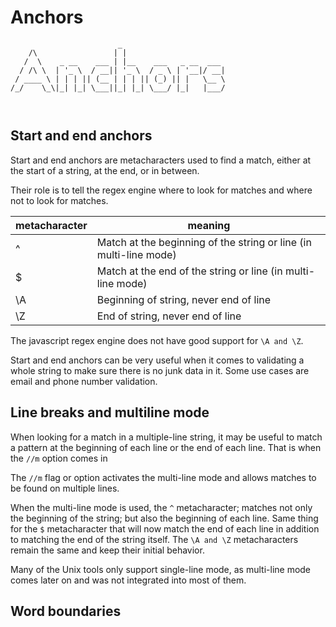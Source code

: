 # Anchors

```
                        _                       
    /\                 | |                      
   /  \    _ __    ___ | |__    ___   _ __  ___ 
  / /\ \  | '_ \  / __|| '_ \  / _ \ | '__|/ __|
 / ____ \ | | | || (__ | | | || (_) || |   \__ \
/_/    \_\|_| |_| \___||_| |_| \___/ |_|   |___/
                                                
                                            
```

## Start and end anchors

Start and end anchors are metacharacters used to find a match, either at the start of a string, at the end, or in between.

Their role is to tell the regex engine where to look for matches and where not to look for matches.

| metacharacter  | meaning |
| -------- | -----------                   |
|     ^    | Match at the beginning of the string or line (in multi-line mode)|
|     $    | Match at the end of the string or line (in multi-line mode)      |
|     \A   | Beginning of string, never end of line  |
|     \Z   | End of string, never end of line   |

The javascript regex engine does not have good support for `\A and \Z`.

Start and end anchors can be very useful when it comes to validating a whole string to make sure there is no junk data in it. Some use cases are email and phone number validation.

## Line breaks and multiline mode

When looking for a match in a multiple-line string, it may be useful to match a pattern at the beginning of each line or the end of each line. That is when the `//m` option comes in

The `//m` flag or option activates the multi-line mode and allows matches to be found on multiple lines.

When the multi-line mode is used, the `^` metacharacter; matches not only the beginning of the string; but also the beginning of each line. Same thing for the `$` metacharacter that will now match the end of each line in addition to matching the end of the string itself.
The `\A and \Z` metacharacters remain the same and keep their initial behavior.

Many of the Unix tools only support single-line mode, as multi-line mode comes later on and was not integrated into most of them.


## Word boundaries
